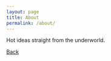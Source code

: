 ```yaml
---
layout: page
title: About
permalink: /about/
---
```


Hot ideas straight from the underworld.

[Back][root]

[root]: https://trevalkov.github.io/
